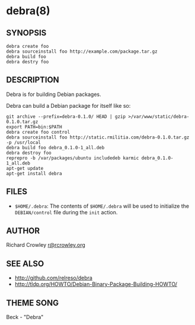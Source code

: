 debra(8)
========

## SYNOPSIS

	debra create foo
	debra sourceinstall foo http://example.com/package.tar.gz
	debra build foo
	debra destry foo

## DESCRIPTION

Debra is for building Debian packages.

Debra can build a Debian package for itself like so:

	git archive --prefix=debra-0.1.0/ HEAD | gzip >/var/www/static/debra-0.1.0.tar.gz
	export PATH=bin:$PATH
	debra create foo control
	debra sourceinstall foo http://static.rmilitia.com/debra-0.1.0.tar.gz -p /usr/local
	debra build foo debra_0.1.0-1_all.deb
	debra destroy foo
	reprepro -b /var/packages/ubuntu includedeb karmic debra_0.1.0-1_all.deb
	apt-get update
	apt-get install debra

## FILES

* `$HOME/.debra`:
  The contents of `$HOME/.debra` will be used to initialize the `DEBIAN/control` file during the `init` action.

## AUTHOR

Richard Crowley <r@rcrowley.org>

## SEE ALSO

* <http://github.com/relreso/debra>
* <http://tldp.org/HOWTO/Debian-Binary-Package-Building-HOWTO/>

## THEME SONG

Beck - "Debra"
